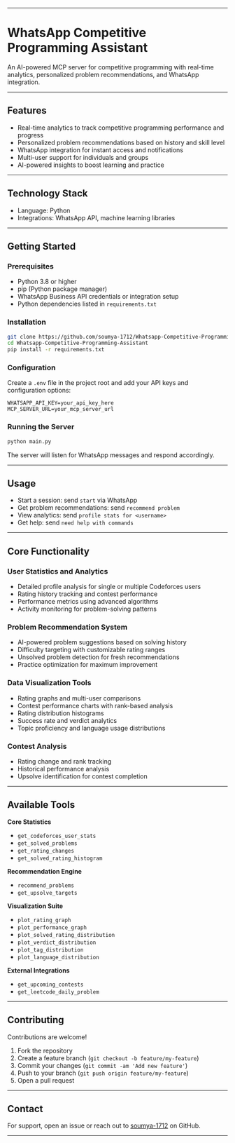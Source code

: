 
---

# WhatsApp Competitive Programming Assistant

An AI-powered MCP server for competitive programming with real-time analytics, personalized problem recommendations, and WhatsApp integration.

---

## Features

* Real-time analytics to track competitive programming performance and progress
* Personalized problem recommendations based on history and skill level
* WhatsApp integration for instant access and notifications
* Multi-user support for individuals and groups
* AI-powered insights to boost learning and practice

---

## Technology Stack

* Language: Python
* Integrations: WhatsApp API, machine learning libraries

---

## Getting Started

### Prerequisites

* Python 3.8 or higher
* pip (Python package manager)
* WhatsApp Business API credentials or integration setup
* Python dependencies listed in `requirements.txt`

### Installation

```bash
git clone https://github.com/soumya-1712/Whatsapp-Competitive-Programming-Assistant.git
cd Whatsapp-Competitive-Programming-Assistant
pip install -r requirements.txt
```

### Configuration

Create a `.env` file in the project root and add your API keys and configuration options:

```
WHATSAPP_API_KEY=your_api_key_here
MCP_SERVER_URL=your_mcp_server_url
```

### Running the Server

```bash
python main.py
```

The server will listen for WhatsApp messages and respond accordingly.

---

## Usage

* Start a session: send `start` via WhatsApp
* Get problem recommendations: send `recommend problem`
* View analytics: send `profile stats for <username>`
* Get help: send `need help with commands`

---

## Core Functionality

### User Statistics and Analytics

* Detailed profile analysis for single or multiple Codeforces users
* Rating history tracking and contest performance
* Performance metrics using advanced algorithms
* Activity monitoring for problem-solving patterns

### Problem Recommendation System

* AI-powered problem suggestions based on solving history
* Difficulty targeting with customizable rating ranges
* Unsolved problem detection for fresh recommendations
* Practice optimization for maximum improvement

### Data Visualization Tools

* Rating graphs and multi-user comparisons
* Contest performance charts with rank-based analysis
* Rating distribution histograms
* Success rate and verdict analytics
* Topic proficiency and language usage distributions

### Contest Analysis

* Rating change and rank tracking
* Historical performance analysis
* Upsolve identification for contest completion

---

## Available Tools

**Core Statistics**

* `get_codeforces_user_stats`
* `get_solved_problems`
* `get_rating_changes`
* `get_solved_rating_histogram`

**Recommendation Engine**

* `recommend_problems`
* `get_upsolve_targets`

**Visualization Suite**

* `plot_rating_graph`
* `plot_performance_graph`
* `plot_solved_rating_distribution`
* `plot_verdict_distribution`
* `plot_tag_distribution`
* `plot_language_distribution`

**External Integrations**

* `get_upcoming_contests`
* `get_leetcode_daily_problem`

---

## Contributing

Contributions are welcome!

1. Fork the repository
2. Create a feature branch (`git checkout -b feature/my-feature`)
3. Commit your changes (`git commit -am 'Add new feature'`)
4. Push to your branch (`git push origin feature/my-feature`)
5. Open a pull request

---

## Contact

For support, open an issue or reach out to [soumya-1712](https://github.com/soumya-1712) on GitHub.

---

